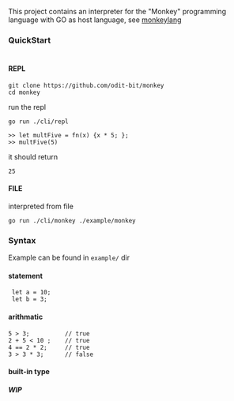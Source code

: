 This project contains an interpreter for the "Monkey" programming language with GO as host language, see [monkeylang](https://monkeylang.org/)

### QuickStart  
#
#### REPL
```
git clone https://github.com/odit-bit/monkey
cd monkey
```
run the repl
```
go run ./cli/repl 
```

```
>> let multFive = fn(x) {x * 5; };
>> multFive(5)
```
it should return
```
25
```

#### FILE
interpreted from file 
```
go run ./cli/monkey ./example/monkey
```


### Syntax
Example can be found in `example/` dir

#### statement
```
 let a = 10;
 let b = 3;
```
#### arithmatic
```
5 > 3;          // true
2 + 5 < 10 ;    // true
4 == 2 * 2;     // true
3 > 3 * 3;      // false
```

#### built-in type

##### WIP
